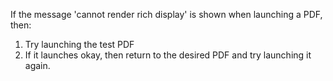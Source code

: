 If the message 'cannot render rich display' is shown when launching a PDF, then:  
1. Try launching the test PDF
2. If it launches okay, then return to the desired PDF and try launching it again.

